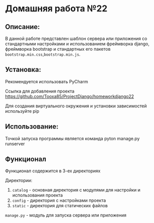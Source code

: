 # Домашняя работа №22

## Описание:

В данной работе представлен шаблон сервера или приложения со стандартными настройками и использованием фреймворка django,
фреймворка bootstrap и стандартных его пакетов `bootstrap.min.css`,`bootstrap.min.js`.

## Установка:

Рекомендуется использовать PyCharm

Ссылка для добавления проекта
https://github.com/Tooxa85/ProjectDjango/homeworkdjango22

Для создания виртуального окружения и установки зависимостей используйте pip

## Использование:

Точкой запуска программы является команда pyton manage.py runserver

## Функционал

Функционал содержится в 3-ех директориях

Директории:
1. `catalog` - основная директория с модулями для настройки и использования проекта
2. `config` - директория с настройками проекта
3. `static` - директория для статических файлов

`manage.py` - модуль для запуска сервера или приложения

